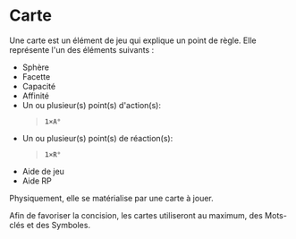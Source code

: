 # Carte

Une carte est un élément de jeu qui explique un point de règle. Elle représente l'un des éléments suivants :

 * Sphère
 * Facette
 * Capacité
 * Affinité
 * Un ou plusieur(s) point(s) d'action(s):
     > **`1×A°`**
 * Un ou plusieur(s) point(s) de réaction(s):
     > **`1×R°`**
 * Aide de jeu 
 * Aide RP

Physiquement, elle se matérialise par une carte à jouer. 

Afin de favoriser la concision, les cartes utiliseront au maximum, des Mots-clés et des Symboles.
